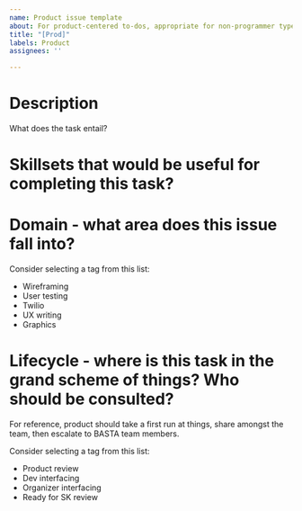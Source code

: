 ```yaml
---
name: Product issue template
about: For product-centered to-dos, appropriate for non-programmer types
title: "[Prod]"
labels: Product
assignees: ''

---
```


# Description
What does the task entail?

# Skillsets that would be useful for completing this task?

# Domain - what area does this issue fall into?

Consider selecting a tag from this list:
- Wireframing
- User testing
- Twilio
- UX writing
- Graphics

# Lifecycle - where is this task in the grand scheme of things? Who should be consulted?
For reference, product should take a first run at things, share amongst the team, then escalate to BASTA team members. 

Consider selecting a tag from this list:
- Product review
- Dev interfacing
- Organizer interfacing
- Ready for SK review
